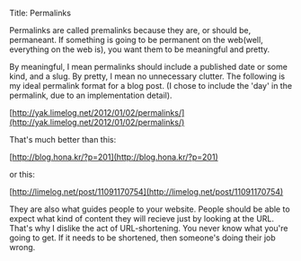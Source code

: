 Title: Permalinks

Permalinks are called premalinks because they are, or should be, permaneant. If something is going to be permanent on the web(well, everything on the web is), you want them to be meaningful and pretty.

By meaningful, I mean permalinks should include a published date or some kind, and a slug. By pretty, I mean no unnecessary clutter. The following is my ideal permalink format for a blog post. (I chose to include the 'day' in the permalink, due to an implementation detail).

[http://yak.limelog.net/2012/01/02/permalinks/](http://yak.limelog.net/2012/01/02/permalinks/)

That's much better than this:

[http://blog.hona.kr/?p=201](http://blog.hona.kr/?p=201)

or this:

[http://limelog.net/post/11091170754](http://limelog.net/post/11091170754)

They are also what guides people to your website. People should be able to expect what kind of content they will recieve just by looking at the URL. That's why I dislike the act of URL-shortening. You never know what you're going to get. If it needs to be shortened, then someone's doing their job wrong.
